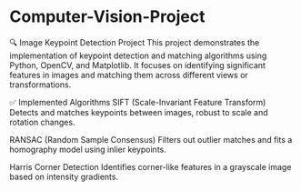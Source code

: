 # Computer-Vision-Project
🔍 Image Keypoint Detection Project
This project demonstrates the implementation of keypoint detection and matching algorithms using Python, OpenCV, and Matplotlib. It focuses on identifying significant features in images and matching them across different views or transformations.

✅ Implemented Algorithms
SIFT (Scale-Invariant Feature Transform)
Detects and matches keypoints between images, robust to scale and rotation changes.

RANSAC (Random Sample Consensus)
Filters out outlier matches and fits a homography model using inlier keypoints.

Harris Corner Detection
Identifies corner-like features in a grayscale image based on intensity gradients.
